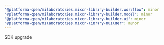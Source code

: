 ```yaml
---
"@platforma-open/milaboratories.mixcr-library-builder.workflow": minor
"@platforma-open/milaboratories.mixcr-library-builder.model": minor
"@platforma-open/milaboratories.mixcr-library-builder.ui": minor
"@platforma-open/milaboratories.mixcr-library-builder": minor
---
```


SDK upgrade

